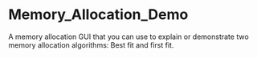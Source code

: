# Memory_Allocation_Demo
A memory allocation GUI that you can use to explain or demonstrate two memory allocation algorithms: Best fit and first fit.

